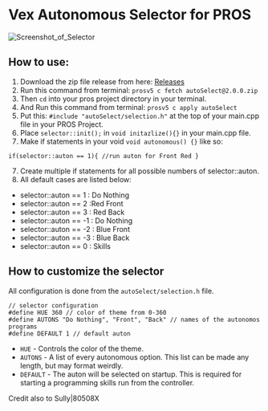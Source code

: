 # Vex Autonomous Selector for PROS
![Screenshot_of_Selector](https://user-images.githubusercontent.com/22580992/67626102-d9e1d080-f814-11e9-84cd-63a44e6a35af.png)

## How to use:
1. Download the zip file release from here: [Releases](https://github.com/Marsgate/Vex-Autonomous-Selector/raw/dev/autoSelect%402.0.0.zip)
2. Run this command from terminal: `prosv5 c fetch autoSelect@2.0.0.zip`
3. Then `cd` into your pros project directory in your terminal.
4. And Run this command from terminal: `prosv5 c apply autoSelect`
4. Put this: `#include "autoSelect/selection.h"` at the top of your main.cpp file in your PROS Project.
5. Place `selector::init();` in `void initazlize(){}` in your main.cpp file.
6. Make if statements in your void `void autonomous() {}` like so:

  `if(selector::auton == 1){ //run auton for Front Red }`

7. Create multiple if statements for all possible numbers of selector::auton.
8. All default cases are listed below:

* selector::auton == 1 : Do Nothing
* selector::auton == 2 :Red Front
* selector::auton == 3 : Red Back
* selector::auton == -1 : Do Nothing
* selector::auton == -2 : Blue Front
* selector::auton == -3 : Blue Back
* selector::auton == 0 : Skills

## How to customize the selector
All configuration is done from the `autoSelect/selection.h` file.
```
// selector configuration
#define HUE 360 // color of theme from 0-360
#define AUTONS "Do Nothing", "Front", "Back" // names of the autonomos programs
#define DEFAULT 1 // default auton
```
* `HUE` - Controls the color of the theme.
* `AUTONS` - A list of every autonomous option. This list can be made any length, but may format weirdly.
* `DEFAULT` - The auton will be selected on startup. This is required for starting a programming skills run from the controller.

Credit also to Sully|80508X
